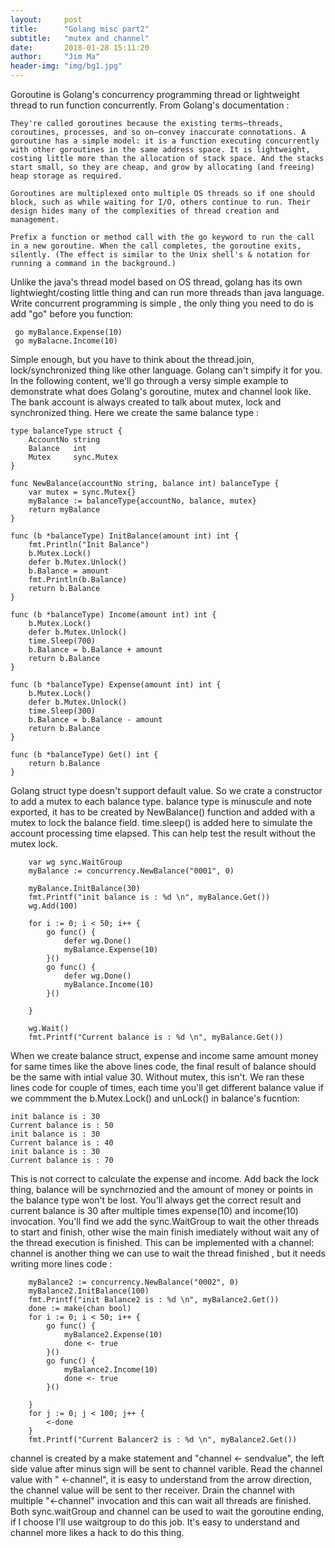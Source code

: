 ```yaml
---
layout:     post
title:      "Golang misc part2"
subtitle:   "mutex and channel"
date:       2018-01-28 15:11:20
author:     "Jim Ma"
header-img: "img/bg1.jpg"
---
```

Goroutine is Golang's concurrency programming thread or lightweight thread to run function concurrently. 
From Golang's documentation : 
```
They're called goroutines because the existing terms—threads, coroutines, processes, and so on—convey inaccurate connotations. A goroutine has a simple model: it is a function executing concurrently with other goroutines in the same address space. It is lightweight, costing little more than the allocation of stack space. And the stacks start small, so they are cheap, and grow by allocating (and freeing) heap storage as required.

Goroutines are multiplexed onto multiple OS threads so if one should block, such as while waiting for I/O, others continue to run. Their design hides many of the complexities of thread creation and management.

Prefix a function or method call with the go keyword to run the call in a new goroutine. When the call completes, the goroutine exits, silently. (The effect is similar to the Unix shell's & notation for running a command in the background.)
```
Unlike the java's thread model based on OS thread, golang has its own lightwieght/costing little thing and can run more threads than java language. Write concurrent programming is simple , the only thing you need to do is add "go" before you function:
```
 go myBalance.Expense(10)
 go myBalacne.Income(10)
```
Simple enough, but you have to think about the thread.join, lock/synchronized thing like other language. Golang can't simpify it for you. In the following content, we'll go through a versy simple example to demonstrate what does Golang's goroutine, mutex and channel look like.
The bank account is always created to talk about mutex, lock and synchronized thing. Here we create the same balance type : 
```
type balanceType struct {
	AccountNo string
	Balance   int
	Mutex     sync.Mutex
}

func NewBalance(accountNo string, balance int) balanceType {
	var mutex = sync.Mutex{}
	myBalance := balanceType{accountNo, balance, mutex}
	return myBalance
}

func (b *balanceType) InitBalance(amount int) int {
	fmt.Println("Init Balance")
	b.Mutex.Lock()
	defer b.Mutex.Unlock()
	b.Balance = amount
	fmt.Println(b.Balance)
	return b.Balance
}

func (b *balanceType) Income(amount int) int {
	b.Mutex.Lock()
	defer b.Mutex.Unlock()
	time.Sleep(700)
	b.Balance = b.Balance + amount
	return b.Balance
}

func (b *balanceType) Expense(amount int) int {
	b.Mutex.Lock()
	defer b.Mutex.Unlock()
	time.Sleep(300)
	b.Balance = b.Balance - amount
	return b.Balance
}

func (b *balanceType) Get() int {
	return b.Balance
}

```
Golang struct type doesn't support default value. So we crate a constructor to add a mutex to each balance type. balance type is minuscule and note exported, it has to be created by NewBalance() function and added with a mutex to lock the balance field.  time.sleep() is added here to 
simulate the account processing time elapsed. This can help test the result without the mutex lock. 
```
    var wg sync.WaitGroup
	myBalance := concurrency.NewBalance("0001", 0)

	myBalance.InitBalance(30)
	fmt.Printf("init balance is : %d \n", myBalance.Get())
	wg.Add(100)

	for i := 0; i < 50; i++ {
		go func() {
			defer wg.Done()
			myBalance.Expense(10)
		}()
		go func() {
			defer wg.Done()
			myBalance.Income(10)
		}()

	}

	wg.Wait()
	fmt.Printf("Current balance is : %d \n", myBalance.Get())
```
When we create balance struct, expense and income same amount money for same times like the above lines code, the final result of balance should be the same with intial value 30. Without mutex, this isn't. We ran these lines code for couple of times, each time you'll get different balance value if we commment the b.Mutex.Lock() and unLock() in balance's fucntion:
```
init balance is : 30
Current balance is : 50
init balance is : 30
Current balance is : 40
init balance is : 30
Current balance is : 70
```
This is not correct to calculate the expense and income. Add back the lock thing, balance will be synchrnozied and the amount of money or points in the balance type won't be lost.  You'll always get the correct result and current balance is 30 after multiple times expense(10) and income(10) invocation.
You'll find we add the sync.WaitGroup to wait the other threads to start and finish, other wise the main finish imediately without wait any of the thread execution is finished. This can be implemented with a channel:
channel is another thing we can use to wait the thread finished , but it needs writing more lines code :
```
    myBalance2 := concurrency.NewBalance("0002", 0)
	myBalance2.InitBalance(100)
	fmt.Printf("init Balance2 is : %d \n", myBalance2.Get())
	done := make(chan bool)
	for i := 0; i < 50; i++ {
		go func() {
			myBalance2.Expense(10)
			done <- true
		}()
		go func() {
			myBalance2.Income(10)
			done <- true
		}()

	}
	for j := 0; j < 100; j++ {
		<-done
	}
	fmt.Printf("Current Balancer2 is : %d \n", myBalance2.Get())
```
channel is created by a make statement and "channel <- sendvalue", the left side value after minus sign will be sent to channel varible. Read the channel value with  " <-channel", it is easy to understand from the arrow direction, the channel value will be sent to ther receiver. 
Drain the channel with  multiple "<-channel" invocation and this can wait all threads are finished.
Both sync.waitGroup and channel can be used to wait the goroutine ending, if I choose I'll use waitgroup to do this job. It's easy to understand and channel more likes a hack to do this thing. 

  

